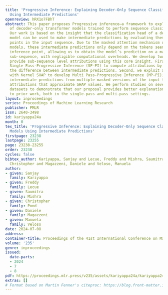 ```yaml
---
title: 'Progressive Inference: Explaining Decoder-Only Sequence Classification Models
  Using Intermediate Predictions'
openreview: hRX1o7FBhT
abstract: This paper proposes Progressive inference–a framework to explain the predictions
  of decoder-only transformer models trained to perform sequence classification tasks.
  Our work is based on the insight that the classification head of a decoder-only
  model can be used to make intermediate predictions by evaluating them at different
  points in the input sequence. Due to the masked attention mechanism used in decoder-only
  models, these intermediate predictions only depend on the tokens seen before the
  inference point, allowing us to obtain the model’s prediction on a masked input
  sub-sequence, with negligible computational overheads. We develop two methods to
  provide sub-sequence level attributions using this core insight. First, we propose
  Single Pass-Progressive Inference (SP-PI) to compute attributions by simply taking
  the difference between intermediate predictions. Second, we exploit a connection
  with Kernel SHAP to develop Multi Pass-Progressive Inference (MP-PI); this uses
  intermediate predictions from multiple masked versions of the input to compute higher-quality
  attributions that approximate SHAP values. We perform studies on several text classification
  datasets to demonstrate that our proposal provides better explanations compared
  to prior work, both in the single-pass and multi-pass settings.
layout: inproceedings
series: Proceedings of Machine Learning Research
publisher: PMLR
issn: 2640-3498
id: kariyappa24a
month: 0
tex_title: 'Progressive Inference: Explaining Decoder-Only Sequence Classification
  Models Using Intermediate Predictions'
firstpage: 23238
lastpage: 23255
page: 23238-23255
order: 23238
cycles: false
bibtex_author: Kariyappa, Sanjay and Lecue, Freddy and Mishra, Saumitra and Pond,
  Christopher and Magazzeni, Daniele and Veloso, Manuela
author:
- given: Sanjay
  family: Kariyappa
- given: Freddy
  family: Lecue
- given: Saumitra
  family: Mishra
- given: Christopher
  family: Pond
- given: Daniele
  family: Magazzeni
- given: Manuela
  family: Veloso
date: 2024-07-08
address:
container-title: Proceedings of the 41st International Conference on Machine Learning
volume: '235'
genre: inproceedings
issued:
  date-parts:
  - 2024
  - 7
  - 8
pdf: https://proceedings.mlr.press/v235/assets/kariyappa24a/kariyappa24a.pdf
extras: []
# Format based on Martin Fenner's citeproc: https://blog.front-matter.io/posts/citeproc-yaml-for-bibliographies/
---
```


